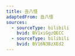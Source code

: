 ```yaml
---
title: 丑八怪
adaptedFrom: 丑八怪
sources:
  - sourceType: bilibili
    bvid: BV1xiGgzQECC
  - sourceType: bilibili
    bvid: BV16N3BzXEd2
---
```

